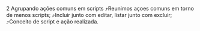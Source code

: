 2 Agrupando ações comuns em scripts
:arrow_heading_up:Reunimos açoes comuns em torno de menos scripts;
:arrow_heading_up:Incluir junto com editar, listar junto com excluir;
:arrow_heading_up:Conceito de script e ação realizada.